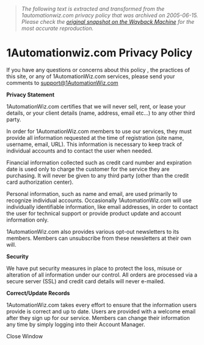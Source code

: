 > *The following text is extracted and transformed from the 1automationwiz.com privacy policy that was archived on 2005-06-15. Please check the [original snapshot on the Wayback Machine](https://web.archive.org/web/20050615111904id_/http%3A//1automationwiz.com/privacy.htm) for the most accurate reproduction.*

# 1Automationwiz.com Privacy Policy

If you have any questions or concerns about this policy , the practices of this site, or any of 1AutomationWiz.com services, please send your comments to [support@1AutomationWiz.com](mailto:support@1AutomationWiz.com)   


**Privacy Statement**

1AutomationWiz.com certifies that we will never sell, rent, or lease your details, or your client details (name, address, email etc...) to any other third party. 

In order for 1AutomationWiz.com members to use our services, they must provide all information requested at the time of registration (site name, username, email, URL). This information is necessary to keep track of individual accounts and to contact the user when needed. 

Financial information collected such as credit card number and expiration date is used only to charge the customer for the service they are purchasing. It will never be given to any third party (other than the credit card authorization center). 

Personal information, such as name and email, are used primarily to recognize individual accounts. Occasionally 1AutomationWiz.com will use individually identifiable information, like email addresses, in order to contact the user for technical support or provide product update and account information only. 

1AutomationWiz.com also provides various opt-out newsletters to its members. Members can unsubscribe from these newsletters at their own will. 

**Security**

We have put security measures in place to protect the loss, misuse or alteration of all information under our control. All orders are processed via a secure server (SSL) and credit card details will never e-mailed. 

**Correct/Update Records**

1AutomationWiz.com takes every effort to ensure that the information users provide is correct and up to date. Users are provided with a welcome email after they sign up for our service. Members can change their information any time by simply logging into their Account Manager.

Close Window 
